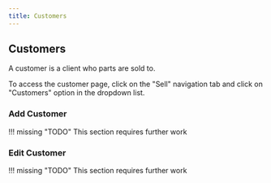 ```yaml
---
title: Customers
---
```


## Customers

A customer is a client who parts are sold to.

To access the customer page, click on the "Sell" navigation tab and click on "Customers" option in the dropdown list.

### Add Customer

!!! missing "TODO"
	This section requires further work

### Edit Customer

!!! missing "TODO"
	This section requires further work

